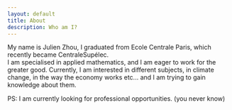 ```yaml
---
layout: default
title: About
description: Who am I?
---
```

My name is Julien Zhou, I graduated from Ecole Centrale Paris, which recently became CentraleSupélec.  
I am specialised in applied mathematics, and I am eager to work for the greater good. Currently, I am interested in different subjects, in climate change, in the way the economy works etc... and I am trying to gain knowledge about them. 

PS: I am currently looking for professional opportunities. (you never know)
